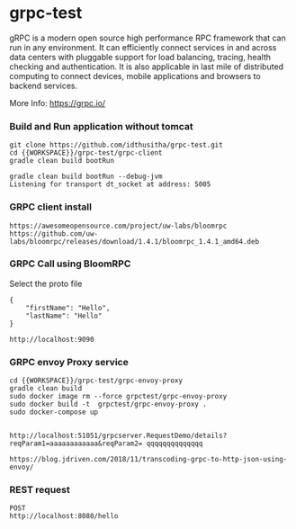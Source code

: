 # grpc-test
gRPC is a modern open source high performance RPC framework that can run in any environment. It can efficiently connect services in and across data centers with pluggable support for load balancing, tracing, health checking and authentication. It is also applicable in last mile of distributed computing to connect devices, mobile applications and browsers to backend services.

More Info: https://grpc.io/


### Build and Run application without tomcat 

	git clone https://github.com/idthusitha/grpc-test.git
	cd {{WORKSPACE}}/grpc-test/grpc-client
	gradle clean build bootRun
	
	gradle clean build bootRun --debug-jvm
	Listening for transport dt_socket at address: 5005
	


### GRPC client install
	https://awesomeopensource.com/project/uw-labs/bloomrpc
	https://github.com/uw-labs/bloomrpc/releases/download/1.4.1/bloomrpc_1.4.1_amd64.deb


### GRPC Call using BloomRPC
Select the proto file

	{
		"firstName": "Hello",
		"lastName": "Hello"
	}
	
	http://localhost:9090


### GRPC envoy Proxy service
	cd {{WORKSPACE}}/grpc-test/grpc-envoy-proxy
	gradle clean build
	sudo docker image rm --force grpctest/grpc-envoy-proxy
	sudo docker build -t  grpctest/grpc-envoy-proxy .
	sudo docker-compose up	
	
	
	http://localhost:51051/grpcserver.RequestDemo/details?reqParam1=aaaaaaaaaaaa&reqParam2= qqqqqqqqqqqqqq
	
	https://blog.jdriven.com/2018/11/transcoding-grpc-to-http-json-using-envoy/



### REST request

	POST
	http://localhost:8080/hello